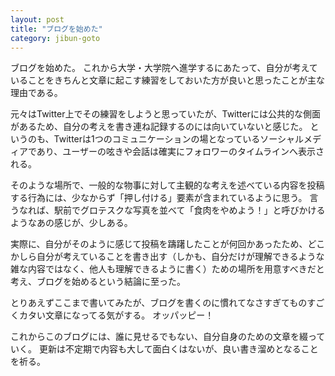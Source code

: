 ```yaml
---
layout: post
title: "ブログを始めた"
category: jibun-goto
---
```

ブログを始めた。
これから大学・大学院へ進学するにあたって、自分が考えていることをきちんと文章に起こす練習をしておいた方が良いと思ったことが主な理由である。

元々はTwitter上でその練習をしようと思っていたが、Twitterには公共的な側面があるため、自分の考えを書き連ね記録するのには向いていないと感じた。
というのも、Twitterは1つのコミュニケーションの場となっているソーシャルメディアであり、ユーザーの呟きや会話は確実にフォロワーのタイムラインへ表示される。

そのような場所で、一般的な物事に対して主観的な考えを述べている内容を投稿する行為には、少なからず「押し付ける」要素が含まれているように思う。
言うなれば、駅前でグロテスクな写真を並べて「食肉をやめよう！」と呼びかけるようなあの感じが、少しある。

実際に、自分がそのように感じて投稿を躊躇したことが何回かあったため、どこかしら自分が考えていることを書き出す（しかも、自分だけが理解できるような雑な内容ではなく、他人も理解できるように書く）ための場所を用意すべきだと考え、ブログを始めるという結論に至った。

とりあえずここまで書いてみたが、ブログを書くのに慣れてなさすぎてものすごくカタい文章になってる気がする。
オッパッピー！

これからこのブログには、誰に見せるでもない、自分自身のための文章を綴っていく。
更新は不定期で内容も大して面白くはないが、良い書き溜めとなることを祈る。
